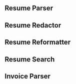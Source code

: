 

Resume Parser
-------------

Resume Redactor
---------------

Resume Reformatter
------------------

Resume Search
-------------

Invoice Parser
--------------